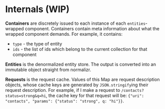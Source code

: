 Internals (WIP)
===============

**Containers** are discretely issued to each instance of each `entities`-wrapped component.
Containers contain meta information about what the wrapped component demands. For example, it contains:
- `type` - the type of entity
- `ids` - the list of ids which belong to the current collection for that component

**Entities** is the denormalized entity store. The output is converted into an immutable object straight from normalizr.

**Requests** is the request cache. Values of this Map are request description objects, whose cache keys are generated
by `JSON.stringify`ing their request description.
For example, if I make a request to `/contacts?status=strong&q=hi`, the cache key for that request will be:
`{"uri": "contacts", "params": {"status": "strong", q: "hi"}}`.
